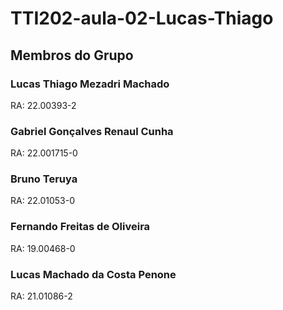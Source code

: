 # TTI202-aula-02-Lucas-Thiago
##  Membros do Grupo 
### Lucas Thiago Mezadri Machado
RA: 22.00393-2
### Gabriel Gonçalves Renaul Cunha
RA: 22.001715-0
### Bruno Teruya
RA: 22.01053-0
### Fernando Freitas de Oliveira
RA: 19.00468-0
### Lucas Machado da Costa Penone
RA: 21.01086-2
